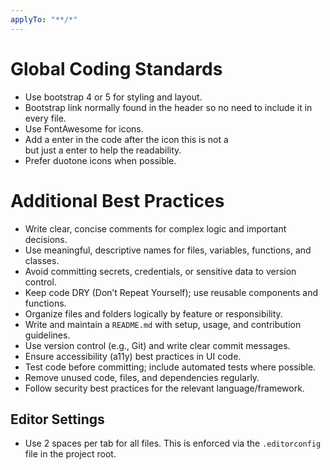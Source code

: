 ```yaml
---
applyTo: "**/*"
---
```


# Global Coding Standards
- Use bootstrap 4 or 5 for styling and layout.
- Bootstrap link normally found in the header so no need to include it in every file.
- Use FontAwesome for icons.
- Add a enter in the code after the icon this is not a <br> but just a enter to help the readability.
- Prefer duotone icons when possible.

# Additional Best Practices
- Write clear, concise comments for complex logic and important decisions.
- Use meaningful, descriptive names for files, variables, functions, and classes.
- Avoid committing secrets, credentials, or sensitive data to version control.
- Keep code DRY (Don’t Repeat Yourself); use reusable components and functions.
- Organize files and folders logically by feature or responsibility.
- Write and maintain a `README.md` with setup, usage, and contribution guidelines.
- Use version control (e.g., Git) and write clear commit messages.
- Ensure accessibility (a11y) best practices in UI code.
- Test code before committing; include automated tests where possible.
- Remove unused code, files, and dependencies regularly.
- Follow security best practices for the relevant language/framework.

## Editor Settings
- Use 2 spaces per tab for all files. This is enforced via the `.editorconfig` file in the project root.
